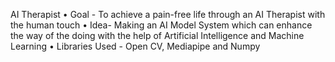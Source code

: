AI Therapist 
•	Goal - To achieve a pain-free life through an AI Therapist with the human touch
•	Idea- Making an AI Model System which can enhance the way of the doing with the help of Artificial Intelligence and Machine Learning 
•	Libraries Used - Open CV, Mediapipe and Numpy 
